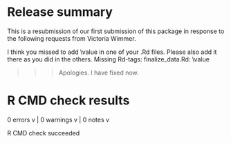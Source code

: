 # Release summary

This is a resubmission of our first submission of this package in response
to the following requests from Victoria Wimmer. 

I think you missed to add \value in one of your .Rd files. Please also add it there as you did in the others.
Missing Rd-tags:
      finalize_data.Rd: \value

>>> Apologies.  I have fixed now.

# R CMD check results

0 errors v | 0 warnings v | 0 notes v

R CMD check succeeded
